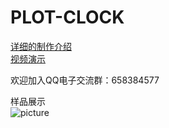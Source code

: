 # PLOT-CLOCK                  
[详细的制作介绍](https://blog.csdn.net/qq_39020934/article/details/83104364)                    
[视频演示](https://www.bilibili.com/video/av34012767/)                   
                                                  
欢迎加入QQ电子交流群：658384577 
 
样品展示                      
![picture](https://github.com/Lighter-z/PLOT-CLOCK/blob/master/Picture/%E6%95%B4%E4%BD%932.jpg)
